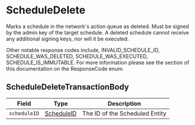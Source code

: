 # ScheduleDelete

Marks a schedule in the network's action queue as deleted. Must be signed by the admin key of the target schedule. A deleted schedule cannot receive any additional signing keys, nor will it be executed.

Other notable response codes include, INVALID\_SCHEDULE\_ID, SCHEDULE\_WAS\_DELETED, SCHEDULE\_WAS\_EXECUTED, SCHEDULE\_IS\_IMMUTABLE. For more information please see the section of this documentation on the ResponseCode enum.

## ScheduleDeleteTransactionBody

| Field        | Type                                                                                                                                             | Description                    |
| ------------ | ------------------------------------------------------------------------------------------------------------------------------------------------ | ------------------------------ |
| `scheduleID` | [ScheduleID](https://github.com/theekrystallee/hedera-style-guide/blob/sdk-v1/deprecated/hedera-api/schedule-service/broken-reference/README.md) | The ID of the Scheduled Entity |
